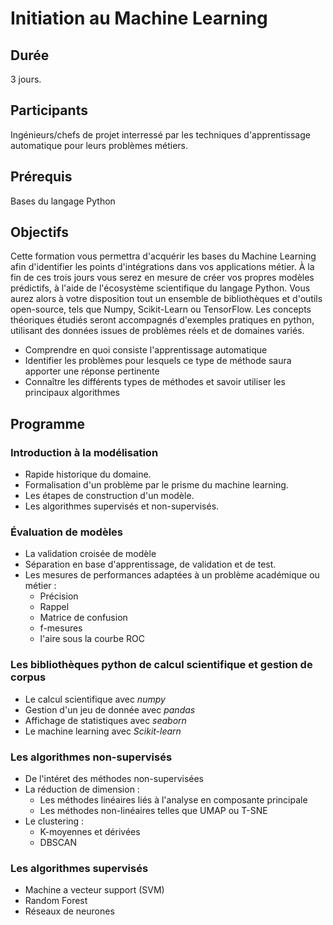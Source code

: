 # Initiation au Machine Learning

## Durée

3 jours.

## Participants

Ingénieurs/chefs de projet interressé par les techniques d'apprentissage automatique pour leurs problèmes métiers.

## Prérequis

Bases du langage Python

## Objectifs
Cette formation vous permettra d'acquérir les bases du Machine Learning afin d'identifier les points d'intégrations dans vos applications métier. 
À la fin de ces trois jours vous serez en mesure de créer vos propres modèles prédictifs, à l'aide de l'écosystème scientifique du langage Python. Vous aurez alors à votre disposition tout un ensemble de bibliothèques et d'outils open-source, tels que Numpy, Scikit-Learn ou TensorFlow. Les concepts théoriques étudiés seront accompagnés d'exemples pratiques en python, utilisant des données issues de problèmes réels et de domaines variés.
- Comprendre en quoi consiste l'apprentissage automatique
- Identifier les problèmes pour lesquels ce type de méthode saura apporter une réponse
pertinente
- Connaître les différents types de méthodes et savoir utiliser les principaux algorithmes

## Programme

### Introduction à la modélisation

- Rapide historique du domaine.
- Formalisation d'un problème par le prisme du machine learning.
- Les étapes de construction d'un modèle.
- Les algorithmes supervisés et non-supervisés.

### Évaluation de modèles
- La validation croisée de modèle
- Séparation en base d'apprentissage, de validation et de test.
- Les mesures de performances adaptées à un problème académique ou métier :
    - Précision
    - Rappel
    - Matrice de confusion
    - f-mesures
    - l'aire sous la courbe ROC

### Les bibliothèques python de calcul scientifique et gestion de corpus
- Le calcul scientifique avec *numpy*
- Gestion d'un jeu de donnée avec *pandas*
- Affichage de statistiques avec *seaborn*
- Le machine learning avec *Scikit-learn*

### Les algorithmes non-supervisés
- De l'intéret des méthodes non-supervisées
- La réduction de dimension :
    - Les méthodes linéaires liés à l'analyse en composante principale
    - Les méthodes non-linéaires telles que UMAP ou T-SNE
- Le clustering : 
    - K-moyennes et dérivées
    - DBSCAN

### Les algorithmes supervisés
- Machine a vecteur support (SVM)
- Random Forest
- Réseaux de neurones
